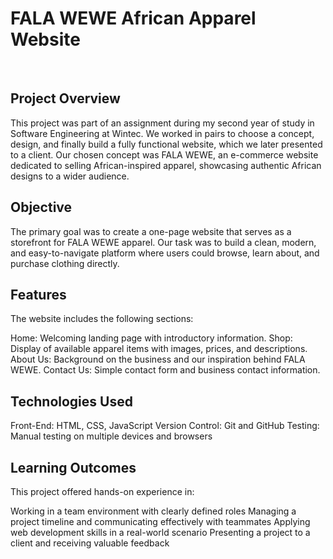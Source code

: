<h1>FALA WEWE African Apparel Website</h1>
<br>
<h2>Project Overview</h2>
This project was part of an assignment during my second year of study in Software Engineering at Wintec. 
We worked in pairs to choose a concept, design, and finally build a fully functional website, which we later presented to a client. 
Our chosen concept was FALA WEWE, an e-commerce website dedicated to selling African-inspired apparel, showcasing authentic African designs to a wider audience.

<h2>Objective</h2>
The primary goal was to create a one-page website that serves as a storefront for FALA WEWE apparel. 
Our task was to build a clean, modern, and easy-to-navigate platform where users could browse, learn about, and purchase clothing directly.

<h2>Features</h2>
The website includes the following sections:

Home: Welcoming landing page with introductory information.
Shop: Display of available apparel items with images, prices, and descriptions.
About Us: Background on the business and our inspiration behind FALA WEWE.
Contact Us: Simple contact form and business contact information.

<h2>Technologies Used</h2>
Front-End: HTML, CSS, JavaScript
Version Control: Git and GitHub
Testing: Manual testing on multiple devices and browsers

<h2>Learning Outcomes</h2>
This project offered hands-on experience in:

Working in a team environment with clearly defined roles
Managing a project timeline and communicating effectively with teammates
Applying web development skills in a real-world scenario
Presenting a project to a client and receiving valuable feedback
